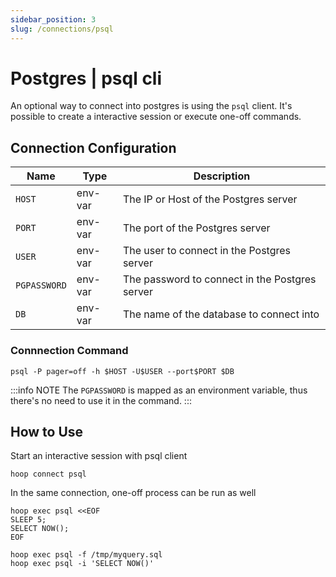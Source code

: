 ```yaml
---
sidebar_position: 3
slug: /connections/psql
---
```


# Postgres | psql cli 

An optional way to connect into postgres is using the `psql` client. It's possible to create a interactive session or execute one-off commands.

## Connection Configuration

| Name         | Type    | Description                                    |
|------------- | ------- | ---------------------------------------------- |
| `HOST`       | env-var | The IP or Host of the Postgres server          |
| `PORT`       | env-var | The port of the Postgres server                |
| `USER`       | env-var | The user to connect in the Postgres server     |
| `PGPASSWORD` | env-var | The password to connect in the Postgres server |
| `DB`         | env-var | The name of the database to connect into       |

### Connnection Command

```shell
psql -P pager=off -h $HOST -U$USER --port$PORT $DB
```

:::info NOTE
The `PGPASSWORD` is mapped as an environment variable, thus there's no need to use it in the command.
:::

## How to Use

Start an interactive session with psql client

```shell
hoop connect psql
```

In the same connection, one-off process can be run as well

```shell
hoop exec psql <<EOF
SLEEP 5;
SELECT NOW();
EOF
```

```shell
hoop exec psql -f /tmp/myquery.sql
hoop exec psql -i 'SELECT NOW()'
```
